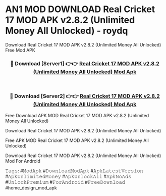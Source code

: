 # AN1 MOD DOWNLOAD Real Cricket 17 MOD APK v2.8.2 (Unlimited Money All Unlocked) - roydq
Download Real Cricket 17 MOD APK v2.8.2 (Unlimited Money All Unlocked) Free Mod APK

<div align="center">
<h3>🔴 Download [Server1] 👉👉 <a href="https://apk-comot.site?title=Real_Cricket_17_MOD_APK_v2.8.2_(Unlimited_Money_All_Unlocked)">Real Cricket 17 MOD APK v2.8.2 (Unlimited Money All Unlocked) Mod Apk</a></h3><br>

<h3>🔴 Download [Server2] 👉👉 <a href="https://apk-comot.site?title=Real_Cricket_17_MOD_APK_v2.8.2_(Unlimited_Money_All_Unlocked)">Real Cricket 17 MOD APK v2.8.2 (Unlimited Money All Unlocked) Mod Apk</a></h3>
</div>


Free Download APK MOD Real Cricket 17 MOD APK v2.8.2 (Unlimited Money All Unlocked)

Download Real Cricket 17 MOD APK v2.8.2 (Unlimited Money All Unlocked) 

Free APK MOD Real Cricket 17 MOD APK v2.8.2 (Unlimited Money All Unlocked) 

Download Real Cricket 17 MOD APK v2.8.2 (Unlimited Money All Unlocked) Mod For Android

𝚃𝚊𝚐𝚜: #𝙼𝚘𝚍𝙰𝚙𝚔 #𝙳𝚘𝚠𝚗𝚕𝚘𝚊𝚍𝙼𝚘𝚍𝙰𝚙𝚔 #𝙰𝚙𝚔𝙻𝚊𝚝𝚎𝚜𝚝𝚅𝚎𝚛𝚜𝚒𝚘𝚗 #𝙰𝚙𝚔𝚄𝚗𝚕𝚒𝚖𝚒𝚝𝚎𝚍𝙼𝚘𝚗𝚎𝚢 #𝙰𝚙𝚔𝚄𝚗𝚕𝚘𝚌𝚔𝙰𝚕𝚕 #𝙰𝚙𝚔𝙽𝚘𝙰𝚍𝚜 #𝚄𝚗𝚕𝚘𝚌𝚔𝙿𝚛𝚎𝚖𝚒𝚞𝚖 #𝙵𝚘𝚛𝙰𝚗𝚍𝚛𝚘𝚒𝚍 #𝙵𝚛𝚎𝚎𝙳𝚘𝚠𝚗𝚕𝚘𝚊𝚍 #home_design_mod_apk